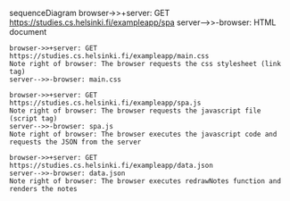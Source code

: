sequenceDiagram
    browser->>+server: GET https://studies.cs.helsinki.fi/exampleapp/spa
    server-->>-browser: HTML document

    browser->>+server: GET https://studies.cs.helsinki.fi/exampleapp/main.css
    Note right of browser: The browser requests the css stylesheet (link tag)
    server-->>-browser: main.css

    browser->>+server: GET https://studies.cs.helsinki.fi/exampleapp/spa.js
    Note right of browser: The browser requests the javascript file (script tag)
    server-->>-browser: spa.js
    Note right of browser: The browser executes the javascript code and requests the JSON from the server

    browser->>+server: GET https://studies.cs.helsinki.fi/exampleapp/data.json
    server-->>-browser: data.json
    Note right of browser: The browser executes redrawNotes function and renders the notes
